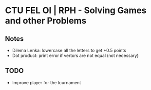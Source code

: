 # CTU FEL OI | RPH - Solving Games and other Problems
## Notes
- Dilema Lenka: lowercase all the letters to get +0.5 points
- Dot product: print error if vertors are not equal (not necessary)
## TODO
- Improve player for the tournament